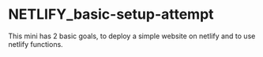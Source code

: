 # NETLIFY_basic-setup-attempt
This mini has 2 basic goals, to deploy a simple website on netlify and to use netlify functions.
